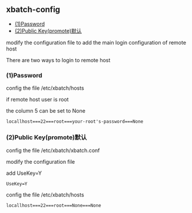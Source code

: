 ## xbatch-config

* [(1)Password](#1password)
* [(2)Public Key(promote)默认](#2public-keypromote默认)

modify the configuration file to add the main login configuration of remote host

There are two ways to login to remote host

### (1)Password

config the file /etc/xbatch/hosts

if remote host user is root

the column 5 can be set to None

```
locallhost===22===root===your-root's-password===None
```

### (2)Public Key(promote)默认

config the file /etc/xbatch/xbatch.conf

modify the configuration file 

add UseKey=Y

```
UseKey=Y
```

config the file /etc/xbatch/hosts

```
locallhost===22===root===None===None
```
